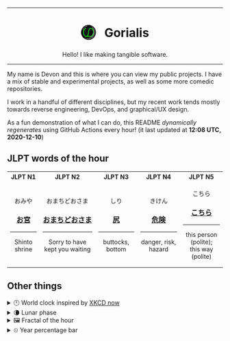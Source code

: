 ***

<h1 align="center">
<sub>
    <img src="readme/resources/avatar.png" height="36">
</sub>
&nbsp;
Gorialis
</h1>
<p align="center">
Hello! I like making tangible software.
</p>

***

My name is Devon and this is where you can view my public projects. I have a mix of stable and experimental projects, as well as some more comedic repositories.

I work in a handful of different disciplines, but my recent work tends mostly towards reverse engineering, DevOps, and graphical/UX design.

As a fun demonstration of what I can do, this README *dynamically regenerates* using GitHub Actions every hour! (it last updated at **12:08 UTC, 2020-12-10**)

<h2>JLPT words of the hour</h2>
<table>
    <tr>
        <th>JLPT N1</th>
        <th>JLPT N2</th>
        <th>JLPT N3</th>
        <th>JLPT N4</th>
        <th>JLPT N5</th>
    </tr>
    <tr>
        <td>
            <p align="center">おみや</p>
            <h3 align="center"><b><a href="https://jisho.org/search/%E3%81%8A%E5%AE%AE">お宮</a></b></h3>
            <hr>
            <p align="center">Shinto shrine</p>
        </td>
        <td>
            <p align="center">おまちどおさま</p>
            <h3 align="center"><b><a href="https://jisho.org/search/%E3%81%8A%E3%81%BE%E3%81%A1%E3%81%A9%E3%81%8A%E3%81%95%E3%81%BE">おまちどおさま</a></b></h3>
            <hr>
            <p align="center">Sorry to have kept you waiting</p>
        </td>
        <td>
            <p align="center">しり</p>
            <h3 align="center"><b><a href="https://jisho.org/search/%E5%B0%BB">尻</a></b></h3>
            <hr>
            <p align="center">buttocks,<wbr> bottom</p>
        </td>
        <td>
            <p align="center">きけん</p>
            <h3 align="center"><b><a href="https://jisho.org/search/%E5%8D%B1%E9%99%BA">危険</a></b></h3>
            <hr>
            <p align="center">danger,<wbr> risk,<wbr> hazard</p>
        </td>
        <td>
            <p align="center">こちら</p>
            <h3 align="center"><b><a href="https://jisho.org/search/%E3%81%93%E3%81%A1%E3%82%89">こちら</a></b></h3>
            <hr>
            <p align="center">this person (polite);<br> this way (polite)</p>
        </td>
    </tr>
</table>

<h2>Other things</h2>
<details>
<summary>🕛  World clock inspired by <a href="https://xkcd.com/now">XKCD now</a></summary>

> <img src="generated/now.png" width="512">

</details>
<details>
<summary>🌘 Lunar phase</summary>

The moon is approximately 87.91% through its phase (Waning Crescent).

</details>
<details>
<summary>&#x1f5bc; Fractal of the hour</summary>

> <img src="generated/fractal.png" width="512">

</details>
<details>
<summary>&#x23f2; Year percentage bar</summary>
<pre><code>2020 [██████████████████▁▁] 94.13%</code></pre>
</details>
